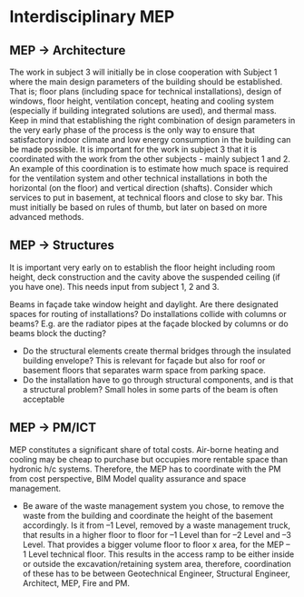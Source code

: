 # Interdisciplinary MEP
## MEP -> Architecture
The work in subject 3 will initially be in close cooperation with Subject 1 where the main design parameters of the building should be established. That is; floor plans (including space for technical installations), design of windows, floor height, ventilation concept, heating and cooling system (especially if building integrated solutions are used), and thermal mass. Keep in mind that establishing the right combination of design parameters in the very early phase of the process is the only way to ensure that satisfactory indoor climate and low energy consumption in the building can be made possible.
It is important for the work in subject 3 that it is coordinated with the work from the other subjects - mainly subject 1 and 2. An example of this coordination is to estimate how much space is required for the ventilation system and other technical installations in both the horizontal (on the floor) and vertical direction (shafts). Consider which services to put in basement, at technical floors and close to sky bar. This must initially be based on rules of thumb, but later on based on more advanced methods.
## MEP -> Structures
It is important very early on to establish the floor height including room height, deck construction and the cavity above the suspended ceiling (if you have one). This needs input from subject 1, 2 and 3.

Beams in façade take window height and daylight. Are there designated spaces for routing of installations? Do installations collide with columns or beams? E.g. are the radiator pipes at the façade blocked by columns or do beams block the ducting?
- Do the structural elements create thermal bridges through the insulated building envelope? This is relevant for façade but also for roof or basement floors that separates warm space from parking space.
- Do the installation have to go through structural components, and is that a structural problem? Small holes in some parts of the beam is often acceptable
## MEP -> PM/ICT
MEP constitutes a significant share of total costs. Air-borne heating and cooling may be cheap to purchase but occupies more rentable space than hydronic h/c systems. Therefore, the MEP has to coordinate with the PM from cost perspective, BIM Model quality assurance and space management.
- Be aware of the waste management system you chose, to remove the waste from the building and coordinate the height of the basement accordingly. Is it from –1 Level, removed by a waste management truck, that results in a higher floor to floor for –1 Level than for –2 Level and –3 Level. That provides a bigger volume floor to floor x area, for the MEP – 1 Level technical floor. This results in the access ramp to be either inside or outside the excavation/retaining system area, therefore, coordination of these has to be between Geotechnical Engineer, Structural Engineer, Architect, MEP, Fire and PM.
